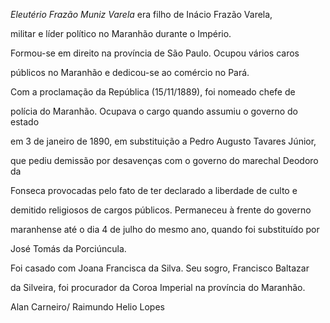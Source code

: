 

*Eleutério Frazão Muniz Varela* era filho de Inácio Frazão Varela,

militar e líder político no Maranhão durante o Império.



Formou-se em direito na província de São Paulo. Ocupou vários caros

públicos no Maranhão e dedicou-se ao comércio no Pará.



Com a proclamação da República (15/11/1889), foi nomeado chefe de

polícia do Maranhão. Ocupava o cargo quando assumiu o governo do estado

em 3 de janeiro de 1890, em substituição a Pedro Augusto Tavares Júnior,

que pediu demissão por desavenças com o governo do marechal Deodoro da

Fonseca provocadas pelo fato de ter declarado a liberdade de culto e

demitido religiosos de cargos públicos. Permaneceu à frente do governo

maranhense até o dia 4 de julho do mesmo ano, quando foi substituído por

José Tomás da Porciúncula.



Foi casado com Joana Francisca da Silva. Seu sogro, Francisco Baltazar

da Silveira, foi procurador da Coroa Imperial na província do Maranhão.



Alan Carneiro/ Raimundo Helio Lopes



